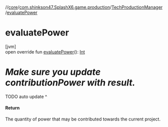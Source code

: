 //[core](../../../index.md)/[com.shinkson47.SplashX6.game.production](../index.md)/[TechProductionManager](index.md)/[evaluatePower](evaluate-power.md)

# evaluatePower

[jvm]\
open override fun [evaluatePower](evaluate-power.md)(): [Int](https://kotlinlang.org/api/latest/jvm/stdlib/kotlin/-int/index.html)

# ***Make sure you update*** ***contributionPower*** ***with result.***

TODO auto update ^

#### Return

The quantity of power that may be contributed towards the current project.
